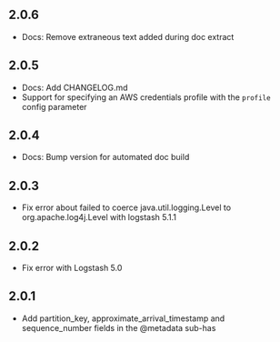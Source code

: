 ## 2.0.6
 - Docs: Remove extraneous text added during doc extract

## 2.0.5
 - Docs: Add CHANGELOG.md
 - Support for specifying an AWS credentials profile with the `profile` config parameter

## 2.0.4
 -  Docs: Bump version for automated doc build

## 2.0.3
 -  Fix error about failed to coerce java.util.logging.Level to org.apache.log4j.Level with logstash 5.1.1

## 2.0.2
 -  Fix error with Logstash 5.0
 
## 2.0.1
 -  Add partition_key, approximate_arrival_timestamp and sequence_number fields in the @metadata sub-has
